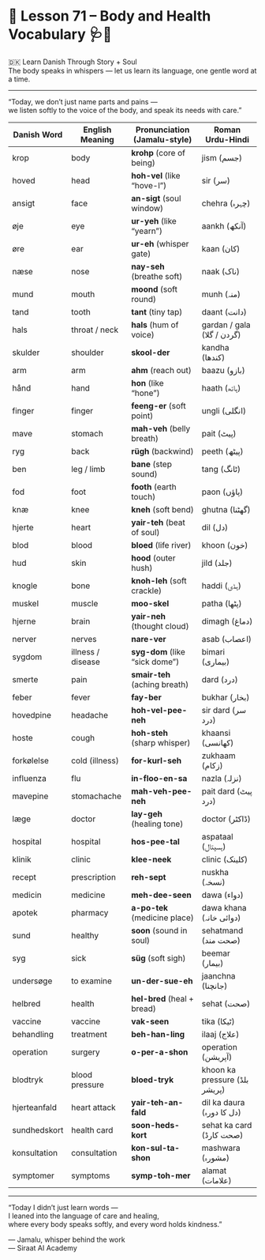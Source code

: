 # 🌟 **Lesson 71 – Body and Health Vocabulary 🩺🧠**  
🇩🇰 Learn Danish Through Story + Soul  
The body speaks in whispers — let us learn its language, one gentle word at a time.

---

“Today, we don’t just name parts and pains —  
we listen softly to the voice of the body, and speak its needs with care.”

| Danish Word       | English Meaning      | Pronunciation (Jamalu-style)         | Roman Urdu-Hindi               |
|-------------------|----------------------|--------------------------------------|--------------------------------|
| krop              | body                 | **krohp** (core of being)            | jism (جسم)                    |
| hoved             | head                 | **hoh-vel** (like “hove-l”)          | sir (سر)                     |
| ansigt            | face                 | **an-sigt** (soul window)            | chehra (چہرہ)                |
| øje               | eye                  | **ur-yeh** (like “yearn”)            | aankh (آنکھ)                 |
| øre               | ear                  | **ur-eh** (whisper gate)             | kaan (کان)                   |
| næse              | nose                 | **nay-seh** (breathe soft)           | naak (ناک)                   |
| mund              | mouth                | **moond** (soft round)               | munh (منہ)                   |
| tand              | tooth                | **tant** (tiny tap)                  | daant (دانت)                 |
| hals              | throat / neck        | **hals** (hum of voice)              | gardan / gala (گردن / گلا)     |
| skulder           | shoulder             | **skool-der**                        | kandha (کندھا)               |
| arm               | arm                  | **ahm** (reach out)                  | baazu (بازو)                 |
| hånd              | hand                 | **hon** (like “hone”)                | haath (ہاتھ)                 |
| finger            | finger               | **feeng-er** (soft point)            | ungli (انگلی)                |
| mave              | stomach              | **mah-veh** (belly breath)           | pait (پیٹ)                   |
| ryg               | back                 | **rügh** (backwind)                  | peeth (پیٹھ)                 |
| ben               | leg / limb           | **bane** (step sound)                | tang (ٹانگ)                  |
| fod               | foot                 | **footh** (earth touch)              | paon (پاؤں)                  |
| knæ               | knee                 | **kneh** (soft bend)                 | ghutna (گھٹنا)               |
| hjerte            | heart                | **yair-teh** (beat of soul)          | dil (دل)                     |
| blod              | blood                | **bloed** (life river)               | khoon (خون)                  |
| hud               | skin                 | **hood** (outer hush)                | jild (جلد)                   |
| knogle            | bone                 | **knoh-leh** (soft crackle)          | haddi (ہڈی)                  |
| muskel            | muscle               | **moo-skel**                         | patha (پٹھا)                 |
| hjerne            | brain                | **yair-neh** (thought cloud)         | dimagh (دماغ)                |
| nerver            | nerves               | **nare-ver**                         | asab (اعصاب)                 |
| sygdom            | illness / disease    | **syg-dom** (like “sick dome”)       | bimari (بیماری)              |
| smerte            | pain                 | **smair-teh** (aching breath)        | dard (درد)                   |
| feber             | fever                | **fay-ber**                          | bukhar (بخار)                |
| hovedpine         | headache             | **hoh-vel-pee-neh**                  | sir dard (سر درد)             |
| hoste             | cough                | **hoh-steh** (sharp whisper)         | khaansi (کھانسی)              |
| forkølelse        | cold (illness)       | **for-kurl-seh**                     | zukhaam (زکام)               |
| influenza         | flu                  | **in-floo-en-sa**                    | nazla (نزلہ)                 |
| mavepine          | stomachache          | **mah-veh-pee-neh**                  | pait dard (پیٹ درد)           |
| læge              | doctor               | **lay-geh** (healing tone)           | doctor (ڈاکٹر)               |
| hospital          | hospital             | **hos-pee-tal**                      | aspataal (ہسپتال)            |
| klinik            | clinic               | **klee-neek**                        | clinic (کلینک)               |
| recept            | prescription         | **reh-sept**                         | nuskha (نسخہ)                |
| medicin           | medicine             | **meh-dee-seen**                     | dawa (دواء)                  |
| apotek            | pharmacy              | **a-po-tek** (medicine place)        | dawa khana (دوائی خانہ)       |
| sund              | healthy               | **soon** (sound in soul)             | sehatmand (صحت مند)          |
| syg               | sick                  | **süg** (soft sigh)                  | beemar (بیمار)               |
| undersøge         | to examine            | **un-der-sue-eh**                    | jaanchna (جانچنا)            |
| helbred           | health                | **hel-bred** (heal + bread)          | sehat (صحت)                  |
| vaccine           | vaccine               | **vak-seen**                         | tika (ٹیکا)                  |
| behandling        | treatment             | **beh-han-ling**                     | ilaaj (علاج)                 |
| operation         | surgery               | **o-per-a-shon**                     | operation (آپریشن)           |
| blodtryk          | blood pressure         | **bloed-tryk**                       | khoon ka pressure (بلڈ پریشر) |
| hjerteanfald      | heart attack           | **yair-teh-an-fald**                 | dil ka daura (دل کا دورہ)     |
| sundhedskort      | health card            | **soon-heds-kort**                   | sehat ka card (صحت کارڈ)      |
| konsultation      | consultation           | **kon-sul-ta-shon**                  | mashwara (مشورہ)             |
| symptomer         | symptoms               | **symp-toh-mer**                     | alamat (علامات)              |

---

“Today I didn’t just learn words —  
I leaned into the language of care and healing,  
where every body speaks softly, and every word holds kindness.”

— Jamalu, whisper behind the work  
— Siraat AI Academy
